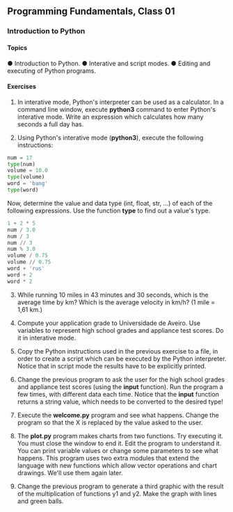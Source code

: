 ## Programming Fundamentals, Class 01

### Introduction to Python



#### Topics

● Introduction to Python.
● Interative and script modes.
● Editing and executing of Python programs.

#### Exercises

1. In interative mode, Python's interpreter can be used as a calculator. In a command line window, execute **python3** command to enter Python's interative mode. Write an expression which calculates how many seconds a full day has.

  

2. Using Python's interative mode (**python3**), execute the following instructions:

```python
num = 17
type(num)
volume = 10.0
type(volume)
word = 'bang'
type(word)
```

Now, determine the value and data type (int, float, str, ...) of each of the following expressions. Use the function **type** to find out a value's type.

```python
1 + 2 * 5
num / 3.0
num / 3
num // 3
num % 3.0
volume / 0.75
volume // 0.75
word + 'rus'
word + 2
word * 2


```



3. While running 10 miles in 43 minutes and 30 seconds, which is the average time by km? Which is the average velocity in km/h? (1 mile = 1,61 km.)

   

4. Compute your application grade to Universidade de Aveiro. Use variables to represent high school grades and appliance test scores. Do it in interative mode.

   

5. Copy the Python instructions used in the previous exercise to a file, in order to create a script which can be executed by the Python interpreter. Notice that in script mode the results have to be explicitly printed.

   

6. Change the previous program to ask the user for the high school grades and appliance test scores (using the **input** function). Run the program a few times, with different data each time. Notice that the **input** function returns a string value, which needs to be converted to the desired type!

   

7. Execute the **welcome.py** program and see what happens. Change the program so that the X is replaced by the value asked to the user.

   

8. The **plot.py** program makes charts from two functions. Try executing it. You must close the window to end it. Edit the program to understand it. You can print variable values or change some parameters to see what happens. This program uses two extra modules that extend the language with new functions which allow vector operations and chart drawings. We'll use them again later.

  

9. Change the previous program to generate a third graphic with the result of the multiplication of functions y1 and y2. Make the graph with lines and green balls.
